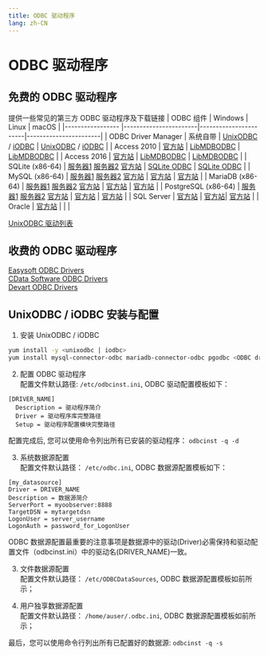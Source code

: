 ```yaml
---
title: ODBC 驱动程序
lang: zh-CN
---
```


# ODBC 驱动程序

## 免费的 ODBC 驱动程序
提供一些常见的第三方 ODBC 驱动程序及下载链接
| ODBC 组件           | Windows               | Linux                 | macOS                 |
|-----------------    |-----------------------|-----------------------|-----------------------|
| ODBC Driver Manager | 系统自带               | [UnixODBC](http://www.unixodbc.org/) / [iODBC](http://www.iodbc.org/dataspace/doc/iodbc/wiki/iodbcWiki/Downloads) | [UnixODBC](http://www.unixodbc.org/) / [iODBC](http://www.iodbc.org/dataspace/doc/iodbc/wiki/iodbcWiki/Downloads) |
| Access 2010         | [官方站](https://www.microsoft.com/en-us/download/confirmation.aspx?id=13255&6B49FDFB-8E5B-4B07-BC31-15695C5A2143=1) | [LibMDBODBC](https://github.com/mdbtools/mdbtools) | [LibMDBODBC](https://github.com/mdbtools/mdbtools) |
| Access 2016         | [官方站](https://www.microsoft.com/en-us/download/confirmation.aspx?id=54920&6B49FDFB-8E5B-4B07-BC31-15695C5A2143=1) | [LibMDBODBC](https://github.com/mdbtools/mdbtools) | [LibMDBODBC](https://github.com/mdbtools/mdbtools) |
| SQLite (x86-64)     | [服务器1](https://kangaroo.awaysoft.com/downloads/odbc/sqlite-odbc-x64.exe) [服务器2](https://d4.injdk.cn/dbkangaroo/odbc/sqlite-odbc-x64.exe) [官方站](http://www.ch-werner.de/sqliteodbc/sqliteodbc_w64.exe) | [SQLite ODBC](https://github.com/softace/sqliteodbc) | [SQLite ODBC](https://github.com/softace/sqliteodbc) |
| MySQL (x86-64)      | [服务器1](https://kangaroo.awaysoft.com/downloads/odbc/mysql-odbc-x64.msi) [服务器2](https://d4.injdk.cn/dbkangaroo/odbc/mysql-odbc-x64.msi) [官方站](https://dev.mysql.com/downloads/connector/odbc/) | [官方站](https://dev.mysql.com/downloads/connector/odbc/) | [官方站](https://dev.mysql.com/downloads/connector/odbc/) |
| MariaDB (x86-64)    | [服务器1](https://kangaroo.awaysoft.com/downloads/odbc/mariadb-odbc-x64.msi) [服务器2](https://d4.injdk.cn/dbkangaroo/odbc/mariadb-odbc-x64.msi) [官方站](https://mariadb.com/downloads/connectors/connectors-data-access/odbc-connector/) | [官方站](https://mariadb.com/downloads/connectors/connectors-data-access/odbc-connector/) | [官方站](https://mariadb.com/downloads/connectors/connectors-data-access/odbc-connector/) |
| PostgreSQL (x86-64) | [服务器1](https://kangaroo.awaysoft.com/downloads/odbc/postgresql-odbc-x64.msi) [服务器2](https://d4.injdk.cn/dbkangaroo/odbc/postgresql-odbc-x64.msi) [官方站](https://ftp.postgresql.org/pub/odbc/versions/msi/psqlodbc_13_02_0000-x64.zip) | [官方站](https://www.postgresql.org/ftp/odbc/versions/) | [官方站](https://www.postgresql.org/ftp/odbc/versions/) |
| SQL Server          | [官方站](https://download.microsoft.com/download/1/a/4/1a4a49b8-9fe6-4237-be0d-a6b8f2d559b5/en-US/18.0.1.1/x64/msodbcsql.msi) | [官方站](https://docs.microsoft.com/en-us/sql/connect/odbc/linux-mac/installing-the-microsoft-odbc-driver-for-sql-server)| [官方站](https://docs.microsoft.com/en-us/sql/connect/odbc/linux-mac/install-microsoft-odbc-driver-sql-server-macos?view=sql-server-ver16) |
| Oracle              | [官方站](https://www.oracle.com/database/technologies/dotnet-odacdeploy-downloads.html) | | |

[UnixODBC 驱动列表](http://www.unixodbc.org/drivers.html)

## 收费的 ODBC 驱动程序
[Easysoft ODBC Drivers](https://www.easysoft.com/products/data_access/index.html#odbc-drivers)<br/>
[CData Software ODBC Drivers](https://www.cdata.com/odbc/)<br/>
[Devart ODBC Drivers](https://www.devart.com/odbc/)

## UnixODBC / iODBC 安装与配置
1. 安装 UnixODBC / iODBC
```bash
yum install -y <unixodbc | iodbc>
yum install mysql-connector-odbc mariadb-connector-odbc pgodbc <ODBC driver package>
```

2. 配置 ODBC 驱动程序<br/>
配置文件默认路径: `/etc/odbcinst.ini`, ODBC 驱动配置模板如下：
```
[DRIVER_NAME]
  Description = 驱动程序简介
  Driver = 驱动程序库完整路径
  Setup = 驱动程序配置模块完整路径
```
配置完成后, 您可以使用命令列出所有已安装的驱动程序： `odbcinst -q -d`

3. 系统数据源配置<br/>
配置文件默认路径： `/etc/odbc.ini`, ODBC 数据源配置模板如下：
```
[my_datasource]
Driver = DRIVER_NAME
Description = 数据源简介
ServerPort = myoobserver:8888
TargetDSN = mytargetdsn
LogonUser = server_username
LogonAuth = password_for_LogonUser
```
ODBC 数据源配置最重要的注意事项是数据源中的驱动(Driver)必需保持和驱动配置文件（odbcinst.ini）中的驱动名(DRIVER_NAME)一致。

3. 文件数据源配置<br/>
配置文件默认路径： `/etc/ODBCDataSources`, ODBC 数据源配置模板如前所示；

5. 用户独享数据源配置<br/>
配置文件默认路径： `/home/auser/.odbc.ini`, ODBC 数据源配置模板如前所示；

最后，您可以使用命令行列出所有已配置好的数据源: `odbcinst -q -s`